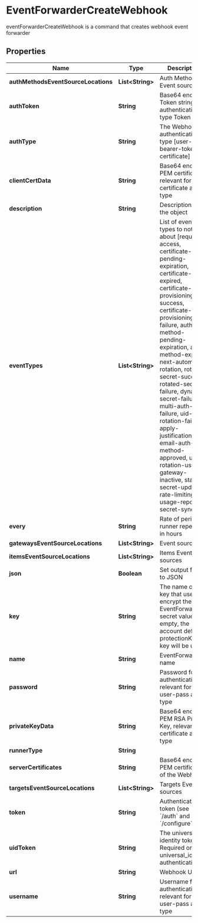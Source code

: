 

# EventForwarderCreateWebhook

eventForwarderCreateWebhook is a command that creates webhook event forwarder

## Properties

| Name | Type | Description | Notes |
|------------ | ------------- | ------------- | -------------|
|**authMethodsEventSourceLocations** | **List&lt;String&gt;** | Auth Method Event sources |  [optional] |
|**authToken** | **String** | Base64 encoded Token string for authentication type Token |  [optional] |
|**authType** | **String** | The Webhook authentication type [user-pass, bearer-token, certificate] |  [optional] |
|**clientCertData** | **String** | Base64 encoded PEM certificate, relevant for certificate auth-type |  [optional] |
|**description** | **String** | Description of the object |  [optional] |
|**eventTypes** | **List&lt;String&gt;** | List of event types to notify about [request-access, certificate-pending-expiration, certificate-expired, certificate-provisioning-success, certificate-provisioning-failure, auth-method-pending-expiration, auth-method-expired, next-automatic-rotation, rotated-secret-success, rotated-secret-failure, dynamic-secret-failure, multi-auth-failure, uid-rotation-failure, apply-justification, email-auth-method-approved, usage, rotation-usage, gateway-inactive, static-secret-updated, rate-limiting, usage-report, secret-sync] |  [optional] |
|**every** | **String** | Rate of periodic runner repetition in hours |  [optional] |
|**gatewaysEventSourceLocations** | **List&lt;String&gt;** | Event sources |  |
|**itemsEventSourceLocations** | **List&lt;String&gt;** | Items Event sources |  [optional] |
|**json** | **Boolean** | Set output format to JSON |  [optional] |
|**key** | **String** | The name of a key that used to encrypt the EventForwarder secret value (if empty, the account default protectionKey key will be used) |  [optional] |
|**name** | **String** | EventForwarder name |  |
|**password** | **String** | Password for authentication relevant for user-pass auth-type |  [optional] |
|**privateKeyData** | **String** | Base64 encoded PEM RSA Private Key, relevant for certificate auth-type |  [optional] |
|**runnerType** | **String** |  |  |
|**serverCertificates** | **String** | Base64 encoded PEM certificate of the Webhook |  [optional] |
|**targetsEventSourceLocations** | **List&lt;String&gt;** | Targets Event sources |  [optional] |
|**token** | **String** | Authentication token (see &#x60;/auth&#x60; and &#x60;/configure&#x60;) |  [optional] |
|**uidToken** | **String** | The universal identity token, Required only for universal_identity authentication |  [optional] |
|**url** | **String** | Webhook URL |  [optional] |
|**username** | **String** | Username for authentication relevant for user-pass auth-type |  [optional] |



